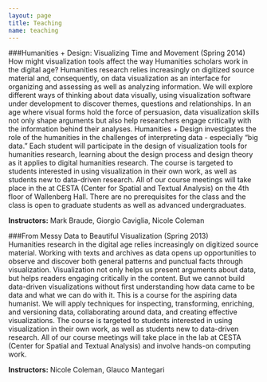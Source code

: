 ```yaml
---
layout: page
title: Teaching
name: teaching
---
```




###Humanities + Design: Visualizing Time and Movement (Spring 2014)  
How might visualization tools affect the way Humanities scholars work in the digital age? Humanities research relies increasingly on digitized source material and, consequently, on data visualization as an interface for organizing and assessing as well as analyzing information. We will explore different ways of thinking about data visually, using visualization software under development to discover themes, questions and relationships. In an age where visual forms hold the force of persuasion, data visualization skills not only shape arguments but also help researchers engage critically with the information behind their analyses. Humanities + Design investigates the role of the humanities in the challenges of interpreting data - especially “big data.” Each student will participate in the design of visualization tools for humanities research, learning about the design process and design theory as it applies to digital humanities research. The course is targeted to students interested in using visualization in their own work, as well as students new to data-driven research. All of our course meetings will take place in the at CESTA (Center for Spatial and Textual Analysis) on the 4th floor of Wallenberg Hall. There are no prerequisites for the class and the class is open to graduate students as well as advanced undergraduates.  

**Instructors:** Mark Braude, Giorgio Caviglia, Nicole Coleman  


###From Messy Data to Beautiful Visualization (Spring 2013)  
Humanities research in the digital age relies increasingly on digitized source material. Working with texts and archives as data opens up opportunities to observe and discover both general patterns and punctual facts through visualization. Visualization not only helps us present arguments about data, but helps readers engaging critically in the content. But we cannot build data-driven visualizations without first understanding how data came to be data and what we can do with it.  This is a course for the aspiring data humanist. We will apply techniques for inspecting, transforming, enriching, and versioning data, collaborating around data, and creating effective visualizations. The course is targeted to students interested in using visualization in their own work, as well as students new to data-driven research. All of our course meetings will take place in the lab at CESTA (Center for Spatial and Textual Analysis) and involve hands-on computing work. 

**Instructors:** Nicole Coleman, Glauco Mantegari  